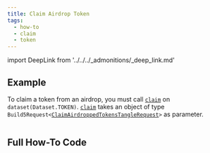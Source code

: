 ```yaml
---
title: Claim Airdrop Token
tags:
  - how-to
  - claim
  - token
---
```


import DeepLink from '../../../_admonitions/_deep_link.md'

## Example

To claim a token from an airdrop, you must call [`claim`](../../../reference-api/classes/TokenOtrDataset.md#claimairdrops) on `dataset(Dataset.TOKEN)`. [`claim`](../../../reference-api/classes/TokenOtrDataset.md#claimairdrops) takes an object of type `Build5Request<`[`ClaimAirdroppedTokensTangleRequest`](../../../reference-api/interfaces/ClaimAirdroppedTokensTangleRequest.md)`>` as parameter.

```tsx file=../../../../../packages/sdk/examples/token/otr/claim.ts#L9-L11
```

<DeepLink/>

## Full How-To Code

```tsx file=../../../../../packages/sdk/examples/token/otr/claim.ts
```
